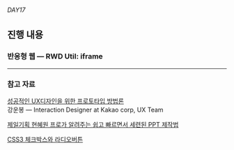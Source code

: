 ###### DAY17

## 진행 내용

### 반응형 웹 — RWD Util: iframe

---

### 참고 자료

[성공적인 UX디자인을 위한 프로토타입 방법론](http://www.slideshare.net/unbongkang/ux-74229458)<br>
강운봉 — Interaction Designer at Kakao corp, UX Team

[제일기획 현혜원 프로가 알려주는 쉽고 빠르면서 세련된 PPT 제작법](http://www.youngsamsung.com/board/boardView.do?board_seq=40098)

[CSS3 체크박스와 라디오버튼](https://goo.gl/0GbyBk)
